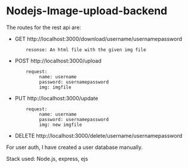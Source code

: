 # Nodejs-Image-upload-backend

The routes for the rest api are:
* GET http<i></i>://localhost:3000/download/username/usernamepassword

          resonse: An html file with the given img file
          
* POST http<i></i>://localhost:3000/upload

          request:
               name: username
               password: usernamepassword
               img: imgfile          
               
* PUT http<i></i>://localhost:3000/update

          request:
               name: username
               password: usernamepassword
               img: new imgfile
               
* DELETE http<i></i>://localhost:3000/delete/username/usernamepassword

For user auth, I have created a user database manually. 

Stack used: Node.js, express, ejs
